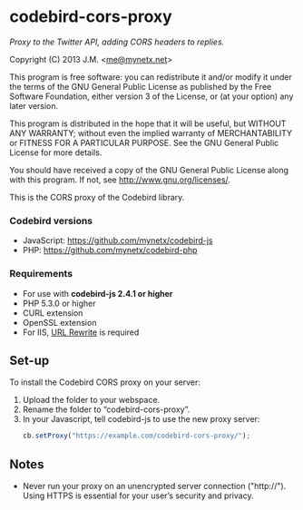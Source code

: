 codebird-cors-proxy
===================
*Proxy to the Twitter API, adding CORS headers to replies.*

Copyright (C) 2013 J.M. &lt;me@mynetx.net&gt;

This program is free software: you can redistribute it and/or modify
it under the terms of the GNU General Public License as published by
the Free Software Foundation, either version 3 of the License, or
(at your option) any later version.

This program is distributed in the hope that it will be useful,
but WITHOUT ANY WARRANTY; without even the implied warranty of
MERCHANTABILITY or FITNESS FOR A PARTICULAR PURPOSE.  See the
GNU General Public License for more details.

You should have received a copy of the GNU General Public License
along with this program.  If not, see <http://www.gnu.org/licenses/>.


This is the CORS proxy of the Codebird library.

### Codebird versions

- JavaScript: https://github.com/mynetx/codebird-js
- PHP: https://github.com/mynetx/codebird-php

### Requirements

- For use with **codebird-js 2.4.1 or higher**
- PHP 5.3.0 or higher
- CURL extension
- OpenSSL extension
- For IIS, [URL Rewrite](http://www.iis.net/downloads/microsoft/url-rewrite) is required

Set-up
------

To install the Codebird CORS proxy on your server:

1. Upload the folder to your webspace.
2. Rename the folder to “codebird-cors-proxy”.
3. In your Javascript, tell codebird-js to use the new proxy server:
    ```javascript
    cb.setProxy("https://example.com/codebird-cors-proxy/");
    ```

Notes
-----

- Never run your proxy on an unencrypted server connection ("http://").
  Using HTTPS is essential for your user’s security and privacy.
